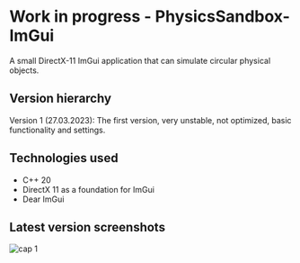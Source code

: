 # Work in progress - PhysicsSandbox-ImGui
A small DirectX-11 ImGui application that can simulate circular physical objects.

## Version hierarchy
Version 1 (27.03.2023): 
	The first version, very unstable, not optimized, basic functionality and settings.

## Technologies used
- C++ 20
- DirectX 11 as a foundation for ImGui
- Dear ImGui

## Latest version screenshots
![cap 1](https://https://github.com/combo-wombo/PhysicsSandbox-ImGui/blob/main/Screenshots/1.jpg?raw=true)